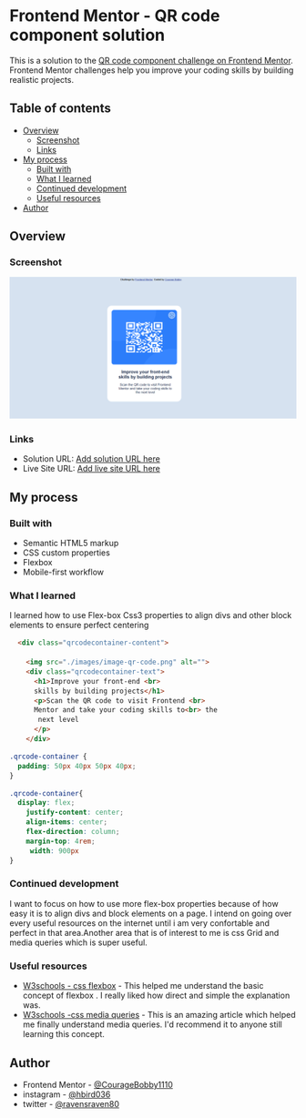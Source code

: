 # Frontend Mentor - QR code component solution

This is a solution to the [QR code component challenge on Frontend Mentor](https://www.frontendmentor.io/challenges/qr-code-component-iux_sIO_H). Frontend Mentor challenges help you improve your coding skills by building realistic projects. 

## Table of contents

- [Overview](#overview)
  - [Screenshot](#screenshot)
  - [Links](#links)
- [My process](#my-process)
  - [Built with](#built-with)
  - [What I learned](#what-i-learned)
  - [Continued development](#continued-development)
  - [Useful resources](#useful-resources)
- [Author](#author)


## Overview

### Screenshot

![](./screenshot/screenshot.png)

### Links

- Solution URL: [Add solution URL here](https://your-solution-url.com)
- Live Site URL: [Add live site URL here]( https://couragebobby1110.github.io/Beginner-projects/)

## My process

### Built with

- Semantic HTML5 markup
- CSS custom properties
- Flexbox
- Mobile-first workflow



### What I learned
 I learned how to use Flex-box Css3 properties to align divs and other block elements to ensure perfect centering


```html
  <div class="qrcodecontainer-content">

    <img src="./images/image-qr-code.png" alt="">
    <div class="qrcodecontainer-text">
      <h1>Improve your front-end <br>
      skills by building projects</h1>
      <p>Scan the QR code to visit Frontend <br>
      Mentor and take your coding skills to<br> the
       next level
      </p>
    </div>
```
```css
.qrcode-container {
  padding: 50px 40px 50px 40px;
}
```
```css
.qrcode-container{
  display: flex;
    justify-content: center;
    align-items: center;
    flex-direction: column;
    margin-top: 4rem;
     width: 900px
}
```


### Continued development

 I want to focus on how to use more flex-box properties because of how easy it is to align divs and block elements on a page. I intend on going over every useful resources on the internet until i am very confortable and perfect in that area.Another area that is of interest to me is css Grid and media queries which is super useful. 


### Useful resources

- [W3schools - css flexbox](https://www.w3schools.com/csS/css3_flexbox.asp) - This helped me understand the basic concept of flexbox . I really liked how direct and simple the explanation was.
- [W3schools -css media queries](https://www.w3schools.com/css/css3_mediaqueries.asp) - This is an amazing article which helped me finally understand media queries. I'd recommend it to anyone still learning this concept.


## Author

- Frontend Mentor - [@CourageBobby1110](https://www.frontendmentor.io/profile/@CourageBobby1110)
- instagram - [@hbird036](https://instagram.com/hbird036?igshid=ZDdkNTZiNTM=)
- twitter - [@ravensraven80](https://twitter.com/ravensraven80?t=WrLhdS7cqHXxtZhUqI5-JQ&s=08) 



